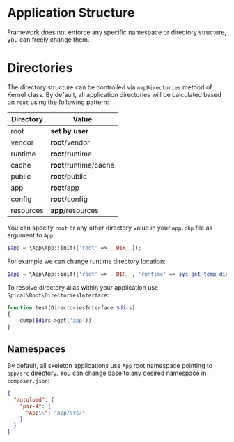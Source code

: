 # Application Structure
Framework does not enforce any specific namespace or directory structure, you can freely change them.

# Directories
The directory structure can be controlled via `mapDirectories` method of Kernel class. By
default, all application directories will be calculated based on `root` using the following pattern:

Directory | Value 
---       | ---
root      | **set by user**
vendor   | **root**/vendor
runtime  | **root**/runtime
cache    | **root**/runtime/cache
public   | **root**/public
app      | **root**/app
config   | **root**/config
resources| **app**/resources

You can specify `root` or any other directory value in your `app.php` file as argument to `App`:

```php
$app = \App\App::init(['root' => __DIR__]);
```

For example we can change runtime directory location:

```php
$app = \App\App::init(['root' => __DIR__, 'runtime' => sys_get_temp_dir()]);
```

To resolve directory alias within your application use `Spiral\Boot\DirectoriesInterface`:

```php
function test(DirectoriesInterface $dirs)
{
    dump($dirs->get('app'));
}
```

## Namespaces
By default, all skeleton applications use `App` root namespace pointing to `app/src` directory. You can change base 
to any desired namespace in `composer.json`:

```json
{
  "autoload": {
    "psr-4": {
      "App\\": "app/src/"
    }
  }
}
```
